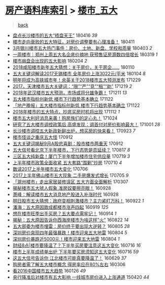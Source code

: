 [房产语料库索引](../../README.md)  > [楼市_五大](楼市_五大.md)
====
> [back](../README.md)

- [盘点长沙楼市的五大“捂盘天王”](http://jkwz.applinzi.com/ittc/7092702166097855495.html#%E7%9B%98%E7%82%B9%E9%95%BF%E6%B2%99%E6%A5%BC%E5%B8%82%E7%9A%84%E4%BA%94%E5%A4%A7%E2%80%9C%E6%8D%82%E7%9B%98%E5%A4%A9%E7%8E%8B%E2%80%9D) 180416 *39* 
- [楼市走向衰败的五大特征，对房价调整要有心理准备！](http://jkwz.applinzi.com/ittc/7090660425761031179.html#%E6%A5%BC%E5%B8%82%E8%B5%B0%E5%90%91%E8%A1%B0%E8%B4%A5%E7%9A%84%E4%BA%94%E5%A4%A7%E7%89%B9%E5%BE%81%EF%BC%8C%E5%AF%B9%E6%88%BF%E4%BB%B7%E8%B0%83%E6%95%B4%E8%A6%81%E6%9C%89%E5%BF%83%E7%90%86%E5%87%86%E5%A4%87%EF%BC%81) 180411  
- [3月银川楼市五大热门事件：房价、土地、新盘、学校和质量](http://jkwz.applinzi.com/ittc/7087809267178669066.html#3%E6%9C%88%E9%93%B6%E5%B7%9D%E6%A5%BC%E5%B8%82%E4%BA%94%E5%A4%A7%E7%83%AD%E9%97%A8%E4%BA%8B%E4%BB%B6%EF%BC%9A%E6%88%BF%E4%BB%B7%E3%80%81%E5%9C%9F%E5%9C%B0%E3%80%81%E6%96%B0%E7%9B%98%E3%80%81%E5%AD%A6%E6%A0%A1%E5%92%8C%E8%B4%A8%E9%87%8F) 180403 *2* 
- [一周楼市｜郑州上周五大名企底价摘地 获预售证房源数四倍增长](http://jkwz.applinzi.com/ittc/7082212728876041233.html#%E4%B8%80%E5%91%A8%E6%A5%BC%E5%B8%82%EF%BD%9C%E9%83%91%E5%B7%9E%E4%B8%8A%E5%91%A8%E4%BA%94%E5%A4%A7%E5%90%8D%E4%BC%81%E5%BA%95%E4%BB%B7%E6%91%98%E5%9C%B0+%E8%8E%B7%E9%A2%84%E5%94%AE%E8%AF%81%E6%88%BF%E6%BA%90%E6%95%B0%E5%9B%9B%E5%80%8D%E5%A2%9E%E9%95%BF) 180319 *1* 
- [楼市崩盘会出现的五大影响](http://jkwz.applinzi.com/ittc/7066362936023319568.html#%E6%A5%BC%E5%B8%82%E5%B4%A9%E7%9B%98%E4%BC%9A%E5%87%BA%E7%8E%B0%E7%9A%84%E4%BA%94%E5%A4%A7%E5%BD%B1%E5%93%8D) 180204 *2* 
- [2018咸阳楼市新年五大猜想：关于房价，关于房企……](http://jkwz.applinzi.com/ittc/7057000622568506379.html#2018%E5%92%B8%E9%98%B3%E6%A5%BC%E5%B8%82%E6%96%B0%E5%B9%B4%E4%BA%94%E5%A4%A7%E7%8C%9C%E6%83%B3%EF%BC%9A%E5%85%B3%E4%BA%8E%E6%88%BF%E4%BB%B7%EF%BC%8C%E5%85%B3%E4%BA%8E%E6%88%BF%E4%BC%81%E2%80%A6%E2%80%A6) 180110  
- [五大关键词解读2017无锡楼市 全年房价上涨3022元/平米](http://jkwz.applinzi.com/ittc/7054780217682297872.html#%E4%BA%94%E5%A4%A7%E5%85%B3%E9%94%AE%E8%AF%8D%E8%A7%A3%E8%AF%BB2017%E6%97%A0%E9%94%A1%E6%A5%BC%E5%B8%82+%E5%85%A8%E5%B9%B4%E6%88%BF%E4%BB%B7%E4%B8%8A%E6%B6%A83022%E5%85%83%2F%E5%B9%B3%E7%B1%B3) 180104 *8* 
- [明年将成为高铁城市年！余英关于2018楼市五大预测发布](http://jkwz.applinzi.com/ittc/7052448188353479697.html#%E6%98%8E%E5%B9%B4%E5%B0%86%E6%88%90%E4%B8%BA%E9%AB%98%E9%93%81%E5%9F%8E%E5%B8%82%E5%B9%B4%EF%BC%81%E4%BD%99%E8%8B%B1%E5%85%B3%E4%BA%8E2018%E6%A5%BC%E5%B8%82%E4%BA%94%E5%A4%A7%E9%A2%84%E6%B5%8B%E5%8F%91%E5%B8%83) 171229  
- [2017，天津楼市五大关键词：“限”“严”“竞”“租”“助”](http://jkwz.applinzi.com/ittc/7048809853869360145.html#2017%EF%BC%8C%E5%A4%A9%E6%B4%A5%E6%A5%BC%E5%B8%82%E4%BA%94%E5%A4%A7%E5%85%B3%E9%94%AE%E8%AF%8D%EF%BC%9A%E2%80%9C%E9%99%90%E2%80%9D%E2%80%9C%E4%B8%A5%E2%80%9D%E2%80%9C%E7%AB%9E%E2%80%9D%E2%80%9C%E7%A7%9F%E2%80%9D%E2%80%9C%E5%8A%A9%E2%80%9D) 171219 *2* 
- [2018年武汉楼市五大预测，市场或将分雄争霸！](http://jkwz.applinzi.com/ittc/7045822506127066128.html#2018%E5%B9%B4%E6%AD%A6%E6%B1%89%E6%A5%BC%E5%B8%82%E4%BA%94%E5%A4%A7%E9%A2%84%E6%B5%8B%EF%BC%8C%E5%B8%82%E5%9C%BA%E6%88%96%E5%B0%86%E5%88%86%E9%9B%84%E4%BA%89%E9%9C%B8%EF%BC%81) 171211 *13* 
- [五大楼市指标创新低 楼市下行趋势基本确立](http://jkwz.applinzi.com/ittc/7038703328081478672.html#%E4%BA%94%E5%A4%A7%E6%A5%BC%E5%B8%82%E6%8C%87%E6%A0%87%E5%88%9B%E6%96%B0%E4%BD%8E+%E6%A5%BC%E5%B8%82%E4%B8%8B%E8%A1%8C%E8%B6%8B%E5%8A%BF%E5%9F%BA%E6%9C%AC%E7%A1%AE%E7%AB%8B) 171122  
- [「地产晚报」五大楼市指标创新低 楼市下行趋势基本确立](http://jkwz.applinzi.com/ittc/7038676349395420177.html#%E3%80%8C%E5%9C%B0%E4%BA%A7%E6%99%9A%E6%8A%A5%E3%80%8D%E4%BA%94%E5%A4%A7%E6%A5%BC%E5%B8%82%E6%8C%87%E6%A0%87%E5%88%9B%E6%96%B0%E4%BD%8E+%E6%A5%BC%E5%B8%82%E4%B8%8B%E8%A1%8C%E8%B6%8B%E5%8A%BF%E5%9F%BA%E6%9C%AC%E7%A1%AE%E7%AB%8B) 171122  
- [2018年楼市的五大特点，抄底买房时机将出现](http://jkwz.applinzi.com/ittc/7035004493496845329.html#2018%E5%B9%B4%E6%A5%BC%E5%B8%82%E7%9A%84%E4%BA%94%E5%A4%A7%E7%89%B9%E7%82%B9%EF%BC%8C%E6%8A%84%E5%BA%95%E4%B9%B0%E6%88%BF%E6%97%B6%E6%9C%BA%E5%B0%86%E5%87%BA%E7%8E%B0) 171112 *1* 
- [楼市五大利好消息来袭！购房族们的定心丸！](http://jkwz.applinzi.com/ittc/7028051927336748048.html#%E6%A5%BC%E5%B8%82%E4%BA%94%E5%A4%A7%E5%88%A9%E5%A5%BD%E6%B6%88%E6%81%AF%E6%9D%A5%E8%A2%AD%EF%BC%81%E8%B4%AD%E6%88%BF%E6%97%8F%E4%BB%AC%E7%9A%84%E5%AE%9A%E5%BF%83%E4%B8%B8%EF%BC%81) 171024  
- [研究了五大楼市调控政策后 高盛发现：调首付对房价影响最大！](http://jkwz.applinzi.com/ittc/7019558334791943184.html#%E7%A0%94%E7%A9%B6%E4%BA%86%E4%BA%94%E5%A4%A7%E6%A5%BC%E5%B8%82%E8%B0%83%E6%8E%A7%E6%94%BF%E7%AD%96%E5%90%8E+%E9%AB%98%E7%9B%9B%E5%8F%91%E7%8E%B0%EF%BC%9A%E8%B0%83%E9%A6%96%E4%BB%98%E5%AF%B9%E6%88%BF%E4%BB%B7%E5%BD%B1%E5%93%8D%E6%9C%80%E5%A4%A7%EF%BC%81) 171001 *28* 
- [长沙楼市调控五大新政新鲜出炉，想买房的快来看！](http://jkwz.applinzi.com/ittc/7016306516246922257.html#%E9%95%BF%E6%B2%99%E6%A5%BC%E5%B8%82%E8%B0%83%E6%8E%A7%E4%BA%94%E5%A4%A7%E6%96%B0%E6%94%BF%E6%96%B0%E9%B2%9C%E5%87%BA%E7%82%89%EF%BC%8C%E6%83%B3%E4%B9%B0%E6%88%BF%E7%9A%84%E5%BF%AB%E6%9D%A5%E7%9C%8B%EF%BC%81) 170923 *7* 
- [楼市怪谈之重庆五大怪](http://jkwz.applinzi.com/ittc/7012452956782461713.html#%E6%A5%BC%E5%B8%82%E6%80%AA%E8%B0%88%E4%B9%8B%E9%87%8D%E5%BA%86%E4%BA%94%E5%A4%A7%E6%80%AA) 170912  
- [五大关键词揭秘9月A股悲喜剧：股市楼市两重天](http://jkwz.applinzi.com/ittc/7012362690067186448.html#%E4%BA%94%E5%A4%A7%E5%85%B3%E9%94%AE%E8%AF%8D%E6%8F%AD%E7%A7%989%E6%9C%88A%E8%82%A1%E6%82%B2%E5%96%9C%E5%89%A7%EF%BC%9A%E8%82%A1%E5%B8%82%E6%A5%BC%E5%B8%82%E4%B8%A4%E9%87%8D%E5%A4%A9) 170912  
- [五大信号看北京下半年楼市，下行态势是否延续？](http://jkwz.applinzi.com/ittc/7002707910805947408.html#%E4%BA%94%E5%A4%A7%E4%BF%A1%E5%8F%B7%E7%9C%8B%E5%8C%97%E4%BA%AC%E4%B8%8B%E5%8D%8A%E5%B9%B4%E6%A5%BC%E5%B8%82%EF%BC%8C%E4%B8%8B%E8%A1%8C%E6%80%81%E5%8A%BF%E6%98%AF%E5%90%A6%E5%BB%B6%E7%BB%AD%EF%BC%9F) 170817 *8* 
- [三区五大纯新盘！厦门下半年增加楼市住宅供应量](http://jkwz.applinzi.com/ittc/6992061750059729937.html#%E4%B8%89%E5%8C%BA%E4%BA%94%E5%A4%A7%E7%BA%AF%E6%96%B0%E7%9B%98%EF%BC%81%E5%8E%A6%E9%97%A8%E4%B8%8B%E5%8D%8A%E5%B9%B4%E5%A2%9E%E5%8A%A0%E6%A5%BC%E5%B8%82%E4%BD%8F%E5%AE%85%E4%BE%9B%E5%BA%94%E9%87%8F) 170719 *3* 
- [上半年楼市政策全面收紧 五大套路“围剿”炒房](http://jkwz.applinzi.com/ittc/6988553369571296273.html#%E4%B8%8A%E5%8D%8A%E5%B9%B4%E6%A5%BC%E5%B8%82%E6%94%BF%E7%AD%96%E5%85%A8%E9%9D%A2%E6%94%B6%E7%B4%A7+%E4%BA%94%E5%A4%A7%E5%A5%97%E8%B7%AF%E2%80%9C%E5%9B%B4%E5%89%BF%E2%80%9D%E7%82%92%E6%88%BF) 170710 *4* 
- [数读2017上半年楼市五大变化](http://jkwz.applinzi.com/ittc/6987183695977776145.html#%E6%95%B0%E8%AF%BB2017%E4%B8%8A%E5%8D%8A%E5%B9%B4%E6%A5%BC%E5%B8%82%E4%BA%94%E5%A4%A7%E5%8F%98%E5%8C%96) 170706  
- [2017上半年佛山楼市五大现象 二手房爆发式增长](http://jkwz.applinzi.com/ittc/6986705945085084688.html#2017%E4%B8%8A%E5%8D%8A%E5%B9%B4%E4%BD%9B%E5%B1%B1%E6%A5%BC%E5%B8%82%E4%BA%94%E5%A4%A7%E7%8E%B0%E8%B1%A1+%E4%BA%8C%E6%89%8B%E6%88%BF%E7%88%86%E5%8F%91%E5%BC%8F%E5%A2%9E%E9%95%BF) 170705 *9* 
- [「滁州楼市」走出家居装修误区 五大方面全面解析](http://jkwz.applinzi.com/ittc/6942354106701317124.html#%E3%80%8C%E6%BB%81%E5%B7%9E%E6%A5%BC%E5%B8%82%E3%80%8D%E8%B5%B0%E5%87%BA%E5%AE%B6%E5%B1%85%E8%A3%85%E4%BF%AE%E8%AF%AF%E5%8C%BA+%E4%BA%94%E5%A4%A7%E6%96%B9%E9%9D%A2%E5%85%A8%E9%9D%A2%E8%A7%A3%E6%9E%90) 170307  
- [揭秘楼市五大唬人假象 准房奴要擦亮眼！](http://jkwz.applinzi.com/ittc/6882979513465570308.html#%E6%8F%AD%E7%A7%98%E6%A5%BC%E5%B8%82%E4%BA%94%E5%A4%A7%E5%94%AC%E4%BA%BA%E5%81%87%E8%B1%A1+%E5%87%86%E6%88%BF%E5%A5%B4%E8%A6%81%E6%93%A6%E4%BA%AE%E7%9C%BC%EF%BC%81) 160928  
- [萧峰：解读楼市五大消息地产股进入补涨时代](http://jkwz.applinzi.com/ittc/6882900918491677700.html#%E8%90%A7%E5%B3%B0%EF%BC%9A%E8%A7%A3%E8%AF%BB%E6%A5%BC%E5%B8%82%E4%BA%94%E5%A4%A7%E6%B6%88%E6%81%AF%E5%9C%B0%E4%BA%A7%E8%82%A1%E8%BF%9B%E5%85%A5%E8%A1%A5%E6%B6%A8%E6%97%B6%E4%BB%A3) 160928  
- [明日股市五大猜想：政府变相刺激楼市？主力紧盯万科！](http://jkwz.applinzi.com/ittc/6880722105666110469.html#%E6%98%8E%E6%97%A5%E8%82%A1%E5%B8%82%E4%BA%94%E5%A4%A7%E7%8C%9C%E6%83%B3%EF%BC%9A%E6%94%BF%E5%BA%9C%E5%8F%98%E7%9B%B8%E5%88%BA%E6%BF%80%E6%A5%BC%E5%B8%82%EF%BC%9F%E4%B8%BB%E5%8A%9B%E7%B4%A7%E7%9B%AF%E4%B8%87%E7%A7%91%EF%BC%81) 160922 *1* 
- [潘海：五大原因致成都楼市涨声四起](http://jkwz.applinzi.com/ittc/6879506531099345924.html#%E6%BD%98%E6%B5%B7%EF%BC%9A%E4%BA%94%E5%A4%A7%E5%8E%9F%E5%9B%A0%E8%87%B4%E6%88%90%E9%83%BD%E6%A5%BC%E5%B8%82%E6%B6%A8%E5%A3%B0%E5%9B%9B%E8%B5%B7) 160919 *125* 
- [想在楼市旺季出手买房？五大要点需牢记！](http://jkwz.applinzi.com/ittc/6877640404282901509.html#%E6%83%B3%E5%9C%A8%E6%A5%BC%E5%B8%82%E6%97%BA%E5%AD%A3%E5%87%BA%E6%89%8B%E4%B9%B0%E6%88%BF%EF%BC%9F%E4%BA%94%E5%A4%A7%E8%A6%81%E7%82%B9%E9%9C%80%E7%89%A2%E8%AE%B0%EF%BC%81) 160914 *1* 
- [揭秘：五大原因告诉你西海岸楼市为啥这样&quot;火&quot;](http://jkwz.applinzi.com/ittc/6869074013711762437.html#%E6%8F%AD%E7%A7%98%EF%BC%9A%E4%BA%94%E5%A4%A7%E5%8E%9F%E5%9B%A0%E5%91%8A%E8%AF%89%E4%BD%A0%E8%A5%BF%E6%B5%B7%E5%B2%B8%E6%A5%BC%E5%B8%82%E4%B8%BA%E5%95%A5%E8%BF%99%E6%A0%B7%26quot%3B%E7%81%AB%26quot%3B) 160822 *14* 
- [五大部委为楼市埋雷：房价终于要出现大逆转？](http://jkwz.applinzi.com/ittc/6862761168648799237.html#%E4%BA%94%E5%A4%A7%E9%83%A8%E5%A7%94%E4%B8%BA%E6%A5%BC%E5%B8%82%E5%9F%8B%E9%9B%B7%EF%BC%9A%E6%88%BF%E4%BB%B7%E7%BB%88%E4%BA%8E%E8%A6%81%E5%87%BA%E7%8E%B0%E5%A4%A7%E9%80%86%E8%BD%AC%EF%BC%9F) 160805 *28* 
- [深圳房价突现四年最强暴跌！楼市迎来五大地雷](http://jkwz.applinzi.com/ittc/6862515844004971524.html#%E6%B7%B1%E5%9C%B3%E6%88%BF%E4%BB%B7%E7%AA%81%E7%8E%B0%E5%9B%9B%E5%B9%B4%E6%9C%80%E5%BC%BA%E6%9A%B4%E8%B7%8C%EF%BC%81%E6%A5%BC%E5%B8%82%E8%BF%8E%E6%9D%A5%E4%BA%94%E5%A4%A7%E5%9C%B0%E9%9B%B7) 160804 *5* 
- [深圳房价暴跌近5000元！楼市迎来五大地雷](http://jkwz.applinzi.com/ittc/6862493677552927749.html#%E6%B7%B1%E5%9C%B3%E6%88%BF%E4%BB%B7%E6%9A%B4%E8%B7%8C%E8%BF%915000%E5%85%83%EF%BC%81%E6%A5%BC%E5%B8%82%E8%BF%8E%E6%9D%A5%E4%BA%94%E5%A4%A7%E5%9C%B0%E9%9B%B7) 160804 *1* 
- [财经8点|楼市要降温了？下半年买房要注意这五大变化](http://jkwz.applinzi.com/ittc/6855593314912568324.html#%E8%B4%A2%E7%BB%8F8%E7%82%B9%7C%E6%A5%BC%E5%B8%82%E8%A6%81%E9%99%8D%E6%B8%A9%E4%BA%86%EF%BC%9F%E4%B8%8B%E5%8D%8A%E5%B9%B4%E4%B9%B0%E6%88%BF%E8%A6%81%E6%B3%A8%E6%84%8F%E8%BF%99%E4%BA%94%E5%A4%A7%E5%8F%98%E5%8C%96) 160716 *16* 
- [楼市上半年成绩单出炉 下半年要买房须知这五大变化](http://jkwz.applinzi.com/ittc/6855235501501711365.html#%E6%A5%BC%E5%B8%82%E4%B8%8A%E5%8D%8A%E5%B9%B4%E6%88%90%E7%BB%A9%E5%8D%95%E5%87%BA%E7%82%89+%E4%B8%8B%E5%8D%8A%E5%B9%B4%E8%A6%81%E4%B9%B0%E6%88%BF%E9%A1%BB%E7%9F%A5%E8%BF%99%E4%BA%94%E5%A4%A7%E5%8F%98%E5%8C%96) 160716 *59* 
- [这五大信号告诉你 江北楼市可能真要降温了！](http://jkwz.applinzi.com/ittc/6849150931740132357.html#%E8%BF%99%E4%BA%94%E5%A4%A7%E4%BF%A1%E5%8F%B7%E5%91%8A%E8%AF%89%E4%BD%A0+%E6%B1%9F%E5%8C%97%E6%A5%BC%E5%B8%82%E5%8F%AF%E8%83%BD%E7%9C%9F%E8%A6%81%E9%99%8D%E6%B8%A9%E4%BA%86%EF%BC%81) 160629 *37* 
- [购房者需了解五大楼市概念 得房率应在80%左右](http://jkwz.applinzi.com/ittc/6806547008986809349.html#%E8%B4%AD%E6%88%BF%E8%80%85%E9%9C%80%E4%BA%86%E8%A7%A3%E4%BA%94%E5%A4%A7%E6%A5%BC%E5%B8%82%E6%A6%82%E5%BF%B5+%E5%BE%97%E6%88%BF%E7%8E%87%E5%BA%94%E5%9C%A880%25%E5%B7%A6%E5%8F%B3) 160306  
- [看2016中国楼市五大趋势](http://jkwz.applinzi.com/ittc/6791549934646068228.html#%E7%9C%8B2016%E4%B8%AD%E5%9B%BD%E6%A5%BC%E5%B8%82%E4%BA%94%E5%A4%A7%E8%B6%8B%E5%8A%BF) 160126 *49* 
- [央行降准后对楼市有五大影响 一线城市房价进入上涨通道](http://jkwz.applinzi.com/ittc/547650611403519792.html#%E5%A4%AE%E8%A1%8C%E9%99%8D%E5%87%86%E5%90%8E%E5%AF%B9%E6%A5%BC%E5%B8%82%E6%9C%89%E4%BA%94%E5%A4%A7%E5%BD%B1%E5%93%8D+%E4%B8%80%E7%BA%BF%E5%9F%8E%E5%B8%82%E6%88%BF%E4%BB%B7%E8%BF%9B%E5%85%A5%E4%B8%8A%E6%B6%A8%E9%80%9A%E9%81%93) 150420 *44* 
